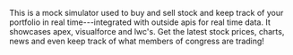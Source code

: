 This is a mock simulator used to buy and sell stock and keep track of your portfolio in real time---integrated with outside apis for real time data. It showcases apex, visualforce and lwc's. Get the latest stock prices, charts, news and even keep track of what members of congress are trading!
